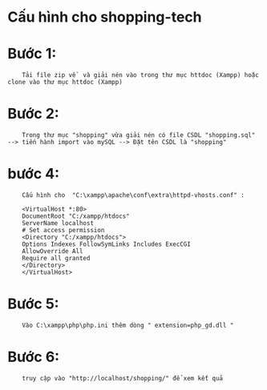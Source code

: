 # Cấu hình cho shopping-tech
# Bước 1: 
        Tải file zip về  và giải nén vào trong thư mục httdoc (Xampp) hoặc clone vào thư mục httdoc (Xampp)
# Bước 2:  
        Trong thư mục "shopping" vừa giải nén có file CSDL "shopping.sql" --> tiến hành import vào mySQL --> Đặt tên CSDL là "shopping"
# bước 4: 
        Cấu hình cho  "C:\xampp\apache\conf\extra\httpd-vhosts.conf" :

        <VirtualHost *:80>
        DocumentRoot "C:/xampp/htdocs"
        ServerName localhost
        # Set access permission
        <Directory "C:/xampp/htdocs">
        Options Indexes FollowSymLinks Includes ExecCGI
        AllowOverride All
        Require all granted
        </Directory>
        </VirtualHost>
# Bước 5:
        Vào C:\xampp\php\php.ini thêm dòng " extension=php_gd.dll "
# Bước 6: 
        truy cập vào "http://localhost/shopping/" để xem kết quả

